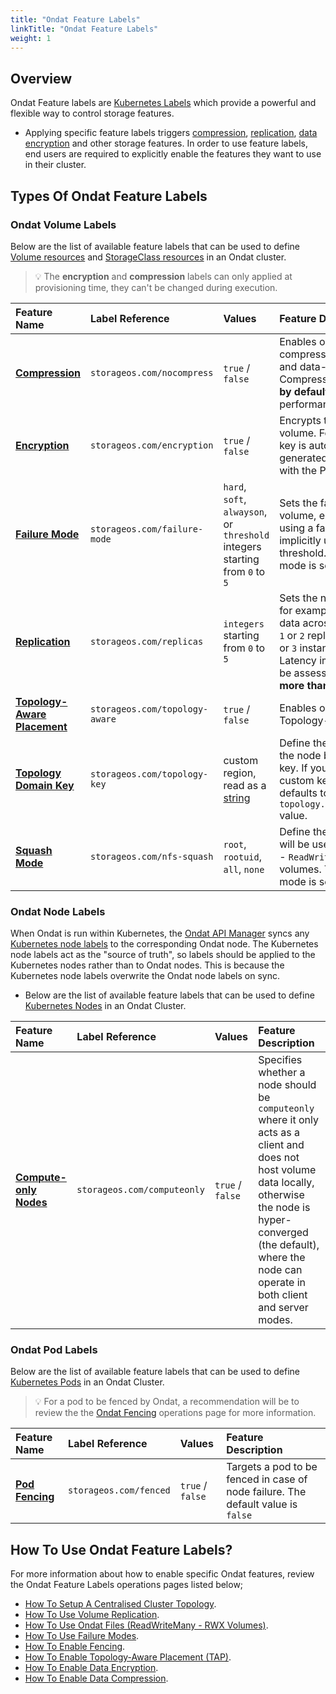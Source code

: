 ```yaml
---
title: "Ondat Feature Labels"
linkTitle: "Ondat Feature Labels"
weight: 1
---
```


## Overview

Ondat Feature labels are [Kubernetes Labels](https://kubernetes.io/docs/concepts/overview/working-with-objects/labels/) which provide a powerful and flexible way to control storage features.

- Applying specific feature labels triggers [compression](/docs/concepts/compression/), [replication](/docs/concepts/replication/), [data encryption](/docs/concepts/encryption/) and other storage features. In order to use feature labels, end users are required to explicitly enable the features they want to use in their cluster.

## Types Of Ondat Feature Labels

### Ondat Volume Labels

Below are the list of available feature labels that can be used to define [Volume resources](https://kubernetes.io/docs/concepts/storage/volumes/) and [StorageClass resources](https://kubernetes.io/docs/concepts/storage/storage-classes/#the-storageclass-resource) in an Ondat cluster.

> 💡 The **encryption** and **compression** labels can only applied at provisioning time, they can't be changed during execution.

| Feature Name                                                        | Label Reference                | Values                                                                                         | Feature Description                                                                                                                                                                                                                            |
| :------------------------------------------------------------------ | :----------------------------- | :--------------------------------------------------------------------------------------------- | :--------------------------------------------------------------------------------------------------------------------------------------------------------------------------------------------------------------------------------------------- |
| [**Compression**](/docs/concepts/compression/)                      | `storageos.com/nocompress`     | `true` / `false`                                                                               | Enables or disables compression of data-at-rest and data-in-transit. Compression **is not enabled by default** to maximise performance.                                                                                                        |
| [**Encryption**](/docs/concepts/encryption/)                        | `storageos.com/encryption`     | `true` / `false`                                                                               | Encrypts the contents of the volume. For each volume, a key is automatically generated, stored, and linked with the PVC.                                                                                                                       |
| [**Failure Mode**](/docs/concepts/replication/#ondat-failure-modes) | `storageos.com/failure-mode`   | `hard`, `soft`, `alwayson`, or `threshold` integers starting from `0` to `5`                   | Sets the failure mode for a volume, either explicitly using a failure mode or implicitly using a replica threshold. The default failure mode is set to `hard`.                                                                                 |
| [**Replication**](/docs/concepts/replication/)                      | `storageos.com/replicas`       | `integers` starting from `0` to `5`                                                            | Sets the number of replicas, for example full copies of the data across nodes. Typically `1` or `2` replicas is sufficient (`2` or `3` instances of the data). Latency implications need to be assessed when using **more than** `2` replicas. |
| [**Topology-Aware Placement**](/docs/concepts/tap/)                 | `storageos.com/topology-aware` | `true` / `false`                                                                               | Enables or disables Ondat Topology-Aware Placement.                                                                                                                                                                                            |
| [**Topology Domain Key**](/docs/concepts/tap/#topology-domains)     | `storageos.com/topology-key`   | custom region, read as a [string](https://en.wikipedia.org/wiki/String_%28computer_science%29) | Define the failure domain for the node by using a custom key. If you don't define a custom key, the label defaults to the `topology.kubernetes.io/zone` value.                                                                                 |
| [**Squash Mode**](/docs/concepts/rwx)                               | `storageos.com/nfs-squash`     | `root`, `rootuid`, `all`, `none`                                                               | Define the squash mode that will be used with Ondat Files - `ReadWriteMany` (RWX) volumes. The default squash mode is set to `all`.                                                                                                            |

### Ondat Node Labels

When Ondat is run within Kubernetes, the [Ondat API Manager](https://github.com/storageos/api-manager) syncs any [Kubernetes node labels](https://kubernetes.io/docs/tasks/configure-pod-container/assign-pods-nodes/) to the corresponding Ondat node. The Kubernetes node labels act as the "source of truth", so labels should be applied to the Kubernetes nodes rather than to Ondat nodes. This is because the Kubernetes node labels overwrite the Ondat node labels on sync.

- Below are the list of available feature labels that can be used to define [Kubernetes Nodes](https://kubernetes.io/docs/concepts/architecture/nodes/) in an Ondat Cluster.

| Feature Name                                                      | Label Reference             | Values           | Feature Description                                                                                                                                                                                                                     |
| :---------------------------------------------------------------- | :-------------------------- | :--------------- | :-------------------------------------------------------------------------------------------------------------------------------------------------------------------------------------------------------------------------------------- |
| [**Compute-only Nodes**](/docs/concepts/nodes/#compute-only-mode) | `storageos.com/computeonly` | `true` / `false` | Specifies whether a node should be `computeonly` where it only acts as a client and does not host volume data locally, otherwise the node is hyper-converged (the default), where the node can operate in both client and server modes. |

### Ondat Pod Labels

Below are the list of available feature labels that can be used to define [Kubernetes Pods](https://kubernetes.io/docs/concepts/workloads/pods/) in an Ondat Cluster.

> 💡 For a pod to be fenced by Ondat, a recommendation will be to review the the [Ondat Fencing](/docs/operations/fencing) operations page for more information.

| Feature Name                               | Label Reference        | Values           | Feature Description                                                              |
| :----------------------------------------- | :--------------------- | :--------------- | :------------------------------------------------------------------------------- |
| [**Pod Fencing**](/docs/concepts/fencing/) | `storageos.com/fenced` | `true` / `false` | Targets a pod to be fenced in case of node failure. The default value is `false` |

## How To Use Ondat Feature Labels?

For more information about how to enable specific Ondat features, review the Ondat Feature Labels operations pages listed below;

- [How To Setup A Centralised Cluster Topology](/docs/operations/compute-only).
- [How To Use Volume Replication](/docs/operations/replication).
- [How To Use Ondat Files (ReadWriteMany - RWX Volumes)](/docs/operations/rwx/).
- [How To Use Failure Modes](/docs/operations/failure-modes/).
- [How To Enable Fencing](/docs/operations/fencing/).
- [How To Enable Topology-Aware Placement (TAP)](/docs/operations/tap/).
- [How To Enable Data Encryption](/docs/operations/encryption/).
- [How To Enable Data Compression](/docs/operations/compression).
